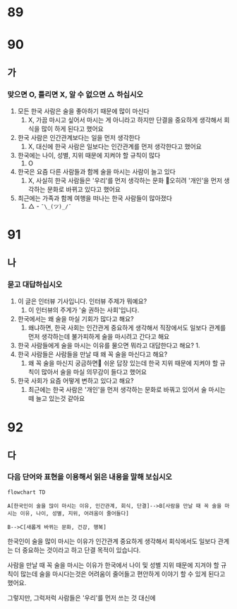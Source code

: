 # 89
# 90
## 가 
### 맞으면 O, 틀리면 X, 알 수 없으면 △ 하십시오
1. 모든 한국 사람은 술을 좋아하기 때문에 많이 마신다
	1. X, 가끔 마시고 싶어서 마시는 게 아니라고 하지만 단결을 중요하게 생각해서 회식을 많이 하게 된다고 했어요 
2. 한국 사람은 인간관계보다는 일을 먼저 생각한다
	1. X, 대신에 한국 사람은 일보다는 인간관계를 먼저 생각한다고 했어요
3. 한국에는 나이, 성별, 지위 때문에 지켜야 할 규칙이 많다
	1. O
4. 한국은 요즘 다른 사람들과 함께 술을 마시는 사람이 늘고 있다
	1. X, 사실히 한국 사람들은 '우리'를 먼저 생각하는 문화 오히려 '개인'을 먼저 생각하는 문화로 바뀌고 있다고 했어요
5. 최근에는 가족과 함께 여행을 떠나는 한국 사람들이 많아졌다
	1. △ - `¯\_(ツ)_/¯`
# 91
## 나
### 묻고 대답하십시오
1. 이 글은 인터뷰 기사입니다. 인터뷰 주제가 뭐예요?
	1. 이 인터뷰의 주게가 '술 권하는 사회'입니다.
2. 한국에서는 왜 술을 마실 기회가 많다고 해요?
	1. 왜냐하면, 한국 사회는 인간관게 중요하게 생각해서 직장에서도 일보다 관계를 먼저 생각하는데 불가피하게 술을 마시려고 간다고 해요
3. 한국 사람들에게 술을 마시는 이유를 물으면 뭐라고 대답한다고 해요?
	1. 
4. 한국 사람들은 사람들을 만날 때 왜 꼭 술을 마신다고 해요?
	1. 왜 꼭 술을 마신지 궁금하면 쉬운 답장 있는데 한국 지위 때문에 지켜야 할 규칙이 많아서 술을 마실 의무감이 들다고 했어요
5. 한국 사회가 요즘 어떻게 변하고 있다고 해요?
	1. 최근에는 한국 사람은 '개인'을 먼저 생각하는 문화로 바꿔고 있어서 술 마시는 떼 늘고 있는것 같아요
# 92
## 다
### 다음 단어와 표현을 이용해서 읽은 내용을 말해 보십시오

```mermaid
flowchart TD

A[한국인이 술을 많이 마시는 이유, 인간관계, 회식, 단결]-->B[사람을 만날 때 꼭 술을 마시는 이유, 나이, 성별, 지위, 어려움이 줄어들다]

B-->C[새롭게 바뀌는 문화, 건강, 행복]
```
한국인이 술을 많이 마시는 이유가 인간관계 중요하게 생각해서 회식에서도 일보다 관계는 더 중요하는 것이라고 하고 단결 목적이 있습니다.

사람을 만날 때 꼭 술을 마시는 이유가 한국에서 나이 및 성별 지위 때문에 지겨야 할 규칙이 많는데 술을 마시다는것은 어려움이 줄어들고 편안하게 이야기 할 수 있게 된다고 했어요.

그렇지만, 그럭저럭 사람들은 '우리'를 먼저 쓰는 것 대신에 